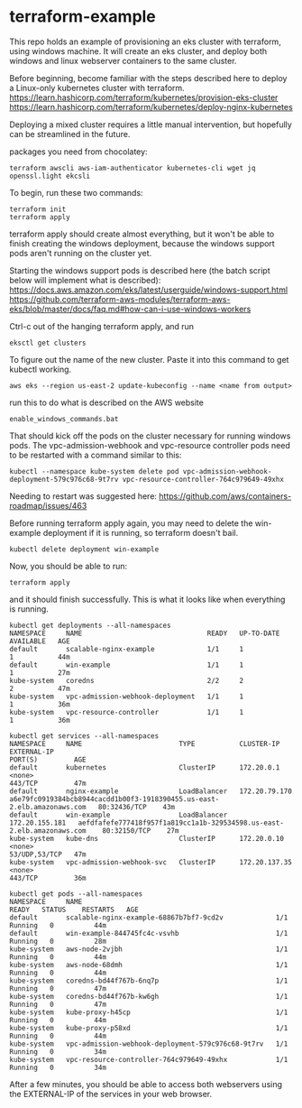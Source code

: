 # terraform-example

This repo holds an example of provisioning an eks cluster with terraform, using windows machine. It will create an eks cluster, and deploy both windows and linux webserver containers to the same cluster.

Before beginning, become familiar with the steps described here to deploy a Linux-only kubernetes cluster with terraform.
https://learn.hashicorp.com/terraform/kubernetes/provision-eks-cluster  
https://learn.hashicorp.com/terraform/kubernetes/deploy-nginx-kubernetes

Deploying a mixed cluster requires a little manual intervention, but hopefully can be streamlined in the future.

packages you need from chocolatey:

```
terraform awscli aws-iam-authenticator kubernetes-cli wget jq openssl.light ekcsli
```

To begin, run these two commands:

```
terraform init
terraform apply
```

terraform apply should create almost everything, but it won't be able to finish creating the windows deployment, because the windows support pods aren't running on the cluster yet.

Starting the windows support pods is described here (the batch script below will implement what is described):
https://docs.aws.amazon.com/eks/latest/userguide/windows-support.html 
https://github.com/terraform-aws-modules/terraform-aws-eks/blob/master/docs/faq.md#how-can-i-use-windows-workers


Ctrl-c out of the hanging terraform apply, and run

```
eksctl get clusters
```

To figure out the name of the new cluster. Paste it into this command to get kubectl working.

```
aws eks --region us-east-2 update-kubeconfig --name <name from output>
```

run this to do what is described on the AWS website

```
enable_windows_commands.bat
```

That should kick off the pods on the cluster necessary for running windows pods. The vpc-admission-webhook and vpc-resource controller pods need to be restarted with a command similar to this:

```
kubectl --namespace kube-system delete pod vpc-admission-webhook-deployment-579c976c68-9t7rv vpc-resource-controller-764c979649-49xhx
```

Needing to restart was suggested here:
https://github.com/aws/containers-roadmap/issues/463

Before running terraform apply again, you may need to delete the win-example deployment if it is running, so terraform doesn't bail.

```
kubectl delete deployment win-example
```

Now, you should be able to run:

```
terraform apply
```

and it should finish successfully.
This is what it looks like when everything is running.

```
kubectl get deployments --all-namespaces
NAMESPACE     NAME                               READY   UP-TO-DATE   AVAILABLE   AGE
default       scalable-nginx-example             1/1     1            1           44m
default       win-example                        1/1     1            1           27m
kube-system   coredns                            2/2     2            2           47m
kube-system   vpc-admission-webhook-deployment   1/1     1            1           36m
kube-system   vpc-resource-controller            1/1     1            1           36m

kubectl get services --all-namespaces
NAMESPACE     NAME                        TYPE           CLUSTER-IP       EXTERNAL-IP                                                               PORT(S)         AGE
default       kubernetes                  ClusterIP      172.20.0.1       <none>                                                                    443/TCP         47m
default       nginx-example               LoadBalancer   172.20.79.170    a6e79fc0919384bcb8944cacdd1b00f3-1918390455.us-east-2.elb.amazonaws.com   80:32436/TCP    43m
default       win-example                 LoadBalancer   172.20.155.181   aefdfafefe777418f957f1a819cc1a1b-329534598.us-east-2.elb.amazonaws.com    80:32150/TCP    27m
kube-system   kube-dns                    ClusterIP      172.20.0.10      <none>                                                                    53/UDP,53/TCP   47m
kube-system   vpc-admission-webhook-svc   ClusterIP      172.20.137.35    <none>                                                                    443/TCP         36m

kubectl get pods --all-namespaces
NAMESPACE     NAME                                                READY   STATUS    RESTARTS   AGE
default       scalable-nginx-example-68867b7bf7-9cd2v             1/1     Running   0          44m
default       win-example-844745fc4c-vsvhb                        1/1     Running   0          28m
kube-system   aws-node-2vjbh                                      1/1     Running   0          44m
kube-system   aws-node-68dmh                                      1/1     Running   0          44m
kube-system   coredns-bd44f767b-6nq7p                             1/1     Running   0          47m
kube-system   coredns-bd44f767b-kw6gh                             1/1     Running   0          47m
kube-system   kube-proxy-h45cp                                    1/1     Running   0          44m
kube-system   kube-proxy-p58xd                                    1/1     Running   0          44m
kube-system   vpc-admission-webhook-deployment-579c976c68-9t7rv   1/1     Running   0          34m
kube-system   vpc-resource-controller-764c979649-49xhx            1/1     Running   0          34m
```

After a few minutes, you should be able to access both webservers using the EXTERNAL-IP of the services in your web browser.
